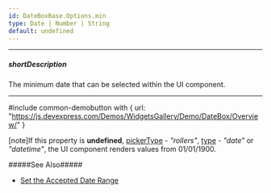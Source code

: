 ```yaml
---
id: DateBoxBase.Options.min
type: Date | Number | String
default: undefined
---
```

---
##### shortDescription
The minimum date that can be selected within the UI component.

---
#include common-demobutton with {
    url: "https://js.devexpress.com/Demos/WidgetsGallery/Demo/DateBox/Overview/"
}

[note]If this property is **undefined**, [pickerType]({basewidgetpath}/Configuration/#pickerType) - *"rollers"*, [type]({basewidgetpath}/Configuration/#type) - *"date"* or *"datetime"*, the UI component renders values from 01/01/1900.

#####See Also#####
- [Set the Accepted Date Range](/Documentation/Guide/UI_Components/DateBox/Getting_Started_with_DateBox/#Set_the_Accepted_Date_Range)